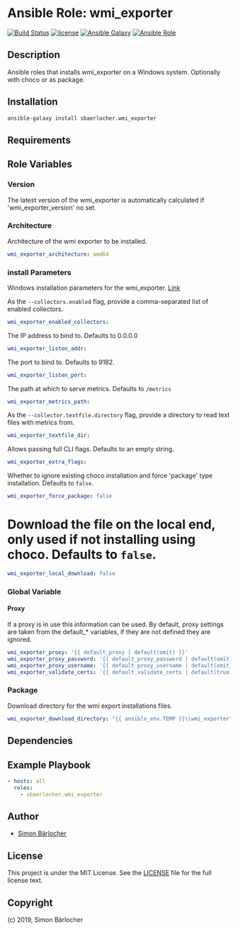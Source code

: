 # Ansible Role: wmi_exporter

[![Build Status](https://img.shields.io/travis/sbaerlocher/ansible.wmi_exporter.svg?branch=master&style=popout-square)](https://travis-ci.org/sbaerlocher/ansible.wmi_exporter) [![license](https://img.shields.io/github/license/mashape/apistatus.svg?style=popout-square)](https://sbaerlo.ch/licence) [![Ansible Galaxy](http://img.shields.io/badge/ansible--galaxy-wmi_exporter-blue.svg?style=popout-square)](https://galaxy.ansible.com/sbaerlocher/wmi_exporter) [![Ansible Role](https://img.shields.io/ansible/role/d/41724.svg?style=popout-square)](https://galaxy.ansible.com/sbaerlocher/wmi_exporter)

## Description

Ansible roles that installs wmi_exporter on a Windows system. Optionally with choco or as package.

## Installation

```bash
ansible-galaxy install sbaerlocher.wmi_exporter
```

## Requirements

## Role Variables

### Version

The latest version of the wmi_exporter is automatically calculated if 'wmi_exporter_version' no set.

### Architecture

Architecture of the wmi exporter to be installed.

```yml
wmi_exporter_architecture: amd64
```

### install Parameters

Windows installation parameters for the wmi_exporter. [Link](https://github.com/martinlindhe/wmi_exporter#installation)

As the `--collectors.enabled` flag, provide a comma-separated list of enabled collectors.

```yml
wmi_exporter_enabled_collectors:
```

The IP address to bind to. Defaults to 0.0.0.0

```yml
wmi_exporter_listen_addr:
```

The port to bind to. Defaults to 9182.

```yml
wmi_exporter_listen_port:
```

The path at which to serve metrics. Defaults to `/metrics`

```yml
wmi_exporter_metrics_path:
```

As the `--collector.textfile.directory` flag, provide a directory to read text files with metrics from.

```yml
wmi_exporter_textfile_dir:
```

Allows passing full CLI flags. Defaults to an empty string.

```yml
wmi_exporter_extra_flags:
```

Whether to ignore existing choco installation and force 'package' type installation. Defaults to `false`.

```yml
wmi_exporter_force_package: false
```

# Download the file on the local end, only used if not installing using choco. Defaults to `false`.

```yml
wmi_exporter_local_download: false
```

### Global Variable

#### Proxy

If a proxy is in use this information can be used. By default, proxy settings are taken from the default\_\* variables, if they are not defined they are ignored.

```yml
wmi_exporter_proxy: '{{ default_proxy | default(omit) }}'
wmi_exporter_proxy_password: '{{ default_proxy_password | default(omit) }}'
wmi_exporter_proxy_username: '{{ default_proxy_username | default(omit) }}'
wmi_exporter_validate_certs: '{{ default_validate_certs | default(true) }}'
```

### Package

Download directory for the wmi export installations files.

```yml
wmi_exporter_download_directory: "{{ ansible_env.TEMP }}\\wmi_exporter"
```

## Dependencies

## Example Playbook

```yml
- hosts: all
  roles:
    - sbaerlocher.wmi_exporter
```

## Author

- [Simon Bärlocher](https://sbaerlocher.ch)

## License

This project is under the MIT License. See the [LICENSE](https://sbaerlo.ch/licence) file for the full license text.

## Copyright

(c) 2019, Simon Bärlocher
